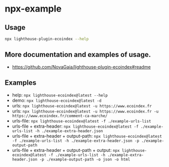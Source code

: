 # npx-example

## Usage

```bash
npx lighthouse-plugin-ecoindex --help
```

## More documentation and examples of usage.

- https://github.com/NovaGaia/lighthouse-plugin-ecoindex#readme

## Examples

- help: `npx lighthouse-ecoindex@latest --help`
- demo: `npx lighthouse-ecoindex@latest -d`
- urls: `npx lighthouse-ecoindex@latest -u https://www.ecoindex.fr`
- urls: `npx lighthouse-ecoindex@latest -u https://www.ecoindex.fr -u https://www.ecoindex.fr/comment-ca-marche/`
- urls-file: `npx lighthouse-ecoindex@latest -f ./example-urls-list`
- urls-file + extra-header: `npx lighthouse-ecoindex@latest -f ./example-urls-list -h ./example-extra-header.json`
- urls-file + extra-header + output-path: `npx lighthouse-ecoindex@latest -f ./example-urls-list -h ./example-extra-header.json -p ./example-output-path`
- urls-file + extra-header + output-path + output: `npx lighthouse-ecoindex@latest -f ./example-urls-list -h ./example-extra-header.json -p ./example-output-path -o json -o html`
